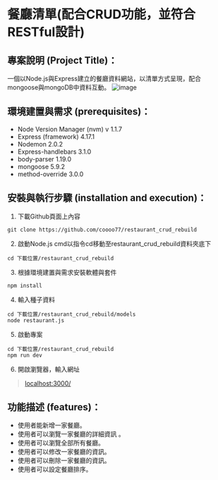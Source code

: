 # 餐廳清單(配合CRUD功能，並符合RESTful設計)

## 專案說明 (Project Title)：
一個以Node.js與Express建立的餐廳資料網站，以清單方式呈現，配合mongoose與mongoDB中資料互動。
![image](https://i.imgur.com/sx277ze.png)

## 環境建置與需求 (prerequisites)：
* Node Version Manager (nvm) v 1.1.7
* Express (framework) 4.17.1
* Nodemon 2.0.2
* Express-handlebars 3.1.0
* body-parser 1.19.0
* mongoose 5.9.2
* method-override 3.0.0

## 安裝與執行步驟 (installation and execution)：
1. 下載Github頁面上內容
```console
git clone https://github.com/coooo77/restaurant_crud_rebuild
```
2. 啟動Node.js cmd以指令cd移動至restaurant_crud_rebuild資料夾底下
```console
cd 下載位置/restaurant_crud_rebuild
```
3. 根據環境建置與需求安裝軟體與套件
```console
npm install
```
4. 輸入種子資料
```console
cd 下載位置/restaurant_crud_rebuild/models
node restaurant.js
```
5. 啟動專案
```console
cd 下載位置/restaurant_crud_rebuild
npm run dev
```
6. 開啟瀏覽器，輸入網址
> [localhost:3000/](https://localhost:3000/)

## 功能描述 (features)：
* 使用者能新增一家餐廳。
* 使用者可以瀏覽一家餐廳的詳細資訊 。
* 使用者可以瀏覽全部所有餐廳。
* 使用者可以修改一家餐廳的資訊。
* 使用者可以刪除一家餐廳的資訊。
* 使用者可以設定餐廳排序。